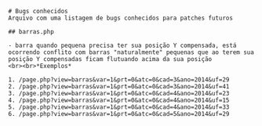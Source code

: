 	# Bugs conhecidos
	Arquivo com uma listagem de bugs conhecidos para patches futuros

	## barras.php

	- barra quando pequena precisa ter sua posição Y compensada, está ocorrendo conflito com barras "naturalmente" pequenas que ao terem sua posição Y compensadas ficam flutuando acima da sua posição
	<br><br>*Exemplos*

	1. /page.php?view=barras&var=1&prt=0&atc=0&cad=3&ano=2014&uf=29
	2. /page.php?view=barras&var=1&prt=0&atc=0&cad=3&ano=2014&uf=41
	3. /page.php?view=barras&var=1&prt=0&atc=0&cad=4&ano=2014&uf=23
	4. /page.php?view=barras&var=1&prt=0&atc=0&cad=4&ano=2014&uf=15
	5. /page.php?view=barras&var=1&prt=0&atc=0&cad=4&ano=2014&uf=33
	6. /page.php?view=barras&var=1&prt=0&atc=0&cad=5&ano=2014&uf=29